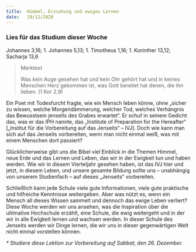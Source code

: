 ```yaml
---
title:  Himmel, Erziehung und ewiges Lernen
date:   19/12/2020
---
```


### Lies für das Studium dieser Woche
Johannes 3,16; 1. Johannes 5,13; 1\. Timotheus 1,16; 1. Korinther 13,12; Sacharja 13,6

> <p>Merktext</p>
> Was kein Auge gesehen hat und kein Ohr gehört hat und in keines Menschen Herz gekommen ist, was Gott bereitet hat denen, die ihn lieben. (1 Kor 2,9)

Ein Poet mit Todesfurcht fragte, wie ein Mensch leben könne, ohne „sicher zu wissen, welche Morgendämmerung, welcher Tod, welches Verhängnis das Bewusstsein jenseits des Grabes erwartet“. Er schuf in seinem Gedicht das, was er das IPH nannte, das „Institute of Preparation for the Hereafter“ [„Institut für die Vorbereitung auf das Jenseits“ – IVJ]. Doch wie kann man sich auf das Jenseits vorbereiten, wenn man nicht einmal weiß, was mit einem Menschen dort passiert?

Glücklicherweise gibt uns die Bibel viel Einblick in die Themen Himmel, neue Erde und das Lernen und Leben, das wir in der Ewigkeit tun und haben werden. Wie wir in diesem Vierteljahr gesehen haben, ist das IVJ hier und jetzt, in diesem Leben, und unsere gesamte Bildung sollte uns – unabhängig von unserem Studienfach – auf dieses „Jenseits“ vorbereiten.

Schließlich kann jede Schule viele gute Informationen, viele gute praktische und hilfreiche Kenntnisse weitergeben. Aber was nützt es, wenn ein Mensch all dieses Wissen sammelt und dennoch das ewige Leben verliert? Diese Woche werden wir uns ansehen, was die Inspiration über die ultimative Hochschule erzählt, eine Schule, die ewig weitergeht und in der wir in alle Ewigkeit lernen und wachsen werden. In dieser Schule des Jenseits werden wir Dinge lernen, die wir uns in dieser gegenwärtigen Welt nicht einmal vorstellen können.

_* Studiere diese Lektion zur Vorbereitung auf Sabbat, den 26. Dezember._